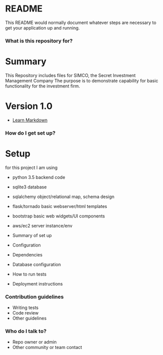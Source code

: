 # README #

This README would normally document whatever steps are necessary to get your application up and running.

### What is this repository for? ###

# Summary
This Repository includes files for SIMCO, the Secret Investment Management Company
The purpose is to demonstrate capability for basic functionality for the investment firm.

# Version 1.0

* [Learn Markdown](https://bitbucket.org/tutorials/markdowndemo)

### How do I get set up? ###

# Setup
for this project I am using

* python 3.5	backend code
* sqlite3		database
* sqlalchemy	object/relational map, schema design 
* flask/tornado	basic webserver/html templates
* bootstrap		basic web widgets/UI components
* aws/ec2		server instance/env


* Summary of set up
* Configuration
* Dependencies
* Database configuration
* How to run tests
* Deployment instructions

### Contribution guidelines ###

* Writing tests
* Code review
* Other guidelines

### Who do I talk to? ###

* Repo owner or admin
* Other community or team contact